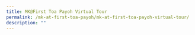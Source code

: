 ```yaml
---
title: MK@First Toa Payoh Virtual Tour
permalink: /mk-at-first-toa-payoh/mk-at-first-toa-payoh-virtual-tour/
description: ""
---
```

